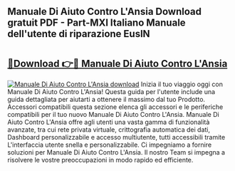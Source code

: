 ## Manuale Di Aiuto Contro L'Ansia Download gratuit PDF - Part-MXl Italiano Manuale dell'utente di riparazione EuslN

# <h2><a href="http://dfaylpp.blite.top/?on=Manuale+Di+Aiuto+Contro+L%27Ansia">🔗Download 👉🔴 Manuale Di Aiuto Contro L'Ansia</a></h2>

[![Manuale Di Aiuto Contro L'Ansia download](https://i.imgur.com/lujVjoI.png)](http://dfaylpp.blite.top/?on=Manuale+Di+Aiuto+Contro+L%27Ansia)
Inizia il tuo viaggio oggi con Manuale Di Aiuto Contro L'Ansia! Questa guida per l'utente include una guida dettagliata per aiutarti a ottenere il massimo dal tuo Prodotto. Accessori compatibili questa sezione elenca gli accessori e le periferiche compatibili per il tuo nuovo Manuale Di Aiuto Contro L'Ansia. Manuale Di Aiuto Contro L'Ansia offre agli utenti una vasta gamma di funzionalità avanzate, tra cui rete privata virtuale, crittografia automatica dei dati, Dashboard personalizzabile e accesso multiutente, tutti accessibili tramite L'interfaccia utente snella e personalizzabile. Ci impegniamo a fornire soluzioni per Manuale Di Aiuto Contro L'Ansia. Il nostro Team si impegna a risolvere le vostre preoccupazioni in modo rapido ed efficiente.
